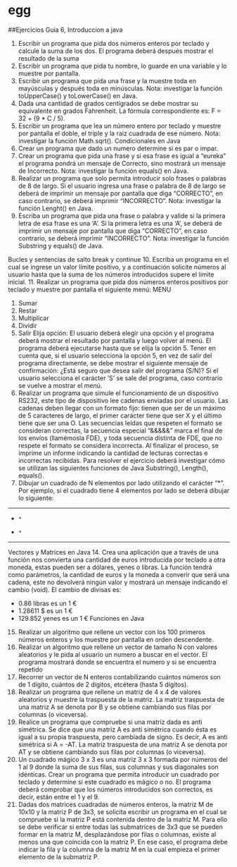 # egg
##Ejercicios Guia 6, Introduccion a java


1. Escribir un programa que pida dos números enteros por teclado y calcule la suma de los
dos. El programa deberá después mostrar el resultado de la suma
2. Escribir un programa que pida tu nombre, lo guarde en una variable y lo muestre por
pantalla.
3. Escribir un programa que pida una frase y la muestre toda en mayúsculas y después toda
en minúsculas. Nota: investigar la función toUpperCase() y toLowerCase() en Java.
4. Dada una cantidad de grados centígrados se debe mostrar su equivalente en grados
Fahrenheit. La fórmula correspondiente es: F = 32 + (9 * C / 5).
5. Escribir un programa que lea un número entero por teclado y muestre por pantalla el
doble, el triple y la raíz cuadrada de ese número. Nota: investigar la función Math.sqrt().
Condicionales en Java
6. Crear un programa que dado un numero determine si es par o impar.
7. Crear un programa que pida una frase y si esa frase es igual a “eureka” el programa
pondrá un mensaje de Correcto, sino mostrará un mensaje de Incorrecto. Nota: investigar
la función equals() en Java.
8. Realizar un programa que solo permita introducir solo frases o palabras de 8 de largo. Si el
usuario ingresa una frase o palabra de 8 de largo se deberá de imprimir un mensaje por
pantalla que diga “CORRECTO”, en caso contrario, se deberá imprimir “INCORRECTO”.
Nota: investigar la función Lenght() en Java.
9. Escriba un programa que pida una frase o palabra y valide si la primera letra de esa frase
es una ‘A’. Si la primera letra es una ‘A’, se deberá de imprimir un mensaje por pantalla que
diga “CORRECTO”, en caso contrario, se deberá imprimir “INCORRECTO”. Nota: investigar
la función Substring y equals() de Java.

Bucles y sentencias de salto break y continue
10. Escriba un programa en el cual se ingrese un valor límite positivo, y a continuación solicite
números al usuario hasta que la suma de los números introducidos supere el límite inicial.
11. Realizar un programa que pida dos números enteros positivos por teclado y muestre por
pantalla el siguiente menú:
MENU
1. Sumar
2. Restar
3. Multiplicar
4. Dividir
5. Salir
Elija opción:
El usuario deberá elegir una opción y el programa deberá mostrar el resultado por pantalla
y luego volver al menú. El programa deberá ejecutarse hasta que se elija la opción 5.
Tener en cuenta que, si el usuario selecciona la opción 5, en vez de salir del programa
directamente, se debe mostrar el siguiente mensaje de confirmación: ¿Está seguro que
desea salir del programa (S/N)? Si el usuario selecciona el carácter ‘S’ se sale del
programa, caso contrario se vuelve a mostrar el menú.
12. Realizar un programa que simule el funcionamiento de un dispositivo RS232, este tipo de
dispositivo lee cadenas enviadas por el usuario. Las cadenas deben llegar con un formato
fijo: tienen que ser de un máximo de 5 caracteres de largo, el primer carácter tiene que ser
X y el último tiene que ser una O.
Las secuencias leídas que respeten el formato se consideran correctas, la secuencia
especial “&&&&&” marca el final de los envíos (llamémosla FDE), y toda secuencia distinta
de FDE, que no respete el formato se considera incorrecta.
Al finalizar el proceso, se imprime un informe indicando la cantidad de lecturas correctas e
incorrectas recibidas. Para resolver el ejercicio deberá investigar cómo se utilizan las
siguientes funciones de Java Substring(), Length(), equals().
13. Dibujar un cuadrado de N elementos por lado utilizando el carácter “*”. Por ejemplo, si el
cuadrado tiene 4 elementos por lado se deberá dibujar lo siguiente:
* * * *
*     *
*     *
* * * *

Vectores y Matrices en Java
14. Crea una aplicación que a través de una función nos convierta una cantidad de euros
introducida por teclado a otra moneda, estas pueden ser a dólares, yenes o libras. La
función tendrá como parámetros, la cantidad de euros y la moneda a converir que será
una cadena, este no devolverá ningún valor y mostrará un mensaje indicando el cambio
(void).
El cambio de divisas es:
* 0.86 libras es un 1 €
* 1.28611 $ es un 1 €
* 129.852 yenes es un 1 €
Funciones en Java
15. Realizar un algoritmo que rellene un vector con los 100 primeros números enteros y los
muestre por pantalla en orden descendente.
16. Realizar un algoritmo que rellene un vector de tamaño N con valores aleatorios y le pida al
usuario un numero a buscar en el vector. El programa mostrará donde se encuentra el
numero y si se encuentra repetido
17. Recorrer un vector de N enteros contabilizando cuántos números son de 1 dígito, cuántos
de 2 dígitos, etcétera (hasta 5 dígitos).
18. Realizar un programa que rellene un matriz de 4 x 4 de valores aleatorios y muestre la
traspuesta de la matriz. La matriz traspuesta de una matriz A se denota por B y se obtiene
cambiando sus filas por columnas (o viceversa).
19. Realice un programa que compruebe si una matriz dada es anti simétrica. Se dice que una
matriz A es anti simétrica cuando ésta es igual a su propia traspuesta, pero cambiada de
signo. Es decir, A es anti simétrica si A = -AT. La matriz traspuesta de una matriz A se
denota por AT y se obtiene cambiando sus filas por columnas (o viceversa).
20. Un cuadrado mágico 3 x 3 es una matriz 3 x 3 formada por números del 1 al 9 donde la
suma de sus filas, sus columnas y sus diagonales son idénticas. Crear un programa que
permita introducir un cuadrado por teclado y determine si este cuadrado es mágico o no.
El programa deberá comprobar que los números introducidos son correctos, es decir,
están entre el 1 y el 9.
21. Dadas dos matrices cuadradas de números enteros, la matriz M de 10x10 y la matriz P de
3x3, se solicita escribir un programa en el cual se compruebe si la matriz P está contenida
dentro de la matriz M. Para ello se debe verificar si entre todas las submatrices de 3x3 que
se pueden formar en la matriz M, desplazándose por filas o columnas, existe al menos una
que coincida con la matriz P. En ese caso, el programa debe indicar la fila y la columna de
la matriz M en la cual empieza el primer elemento de la submatriz P.

